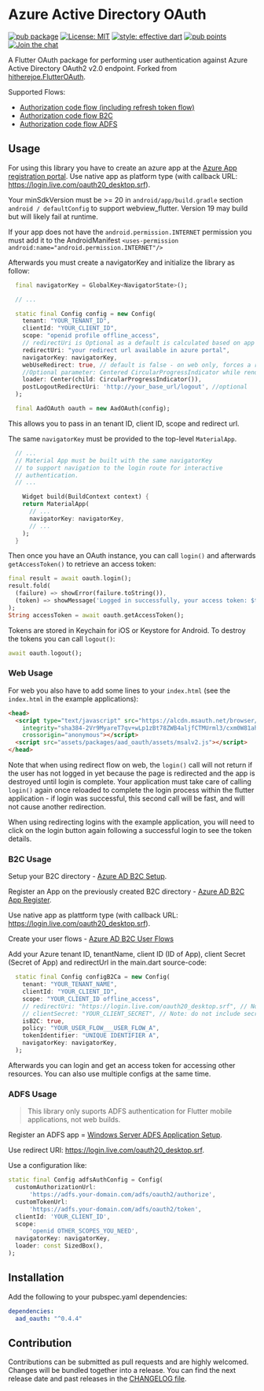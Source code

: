 # Azure Active Directory OAuth

[![pub package](https://img.shields.io/pub/v/aad_oauth.svg)](https://pub.dartlang.org/packages/aad_oauth)
[![License: MIT](https://img.shields.io/badge/license-MIT-blue.svg)](https://opensource.org/licenses/MIT)
[![style: effective dart](https://img.shields.io/badge/style-effective_dart-40c4ff.svg)](https://github.com/tenhobi/effective_dart)
[![pub points](https://img.shields.io/pub/points/aad_oauth?logo=dart)](https://pub.dev/packages/aad_oauth/score)
[![Join the chat](https://badges.gitter.im/Earlybyte/aad_oauth.svg)](https://gitter.im/Earlybyte/aad_oauth?utm_source=badge&utm_medium=badge&utm_campaign=pr-badge&utm_content=badge)

A Flutter OAuth package for performing user authentication against Azure Active Directory OAuth2
v2.0 endpoint. Forked from [hitherejoe.FlutterOAuth](https://github.com/hitherejoe/FlutterOAuth).

Supported Flows:

- [Authorization code flow (including refresh token flow)](https://docs.microsoft.com/en-us/azure/active-directory/develop/v2-oauth2-auth-code-flow)
- [Authorization code flow B2C](https://docs.microsoft.com/en-us/azure/active-directory-b2c/authorization-code-flow)
- [Authorization code flow ADFS](https://learn.microsoft.com/windows-server/identity/ad-fs/development/msal/adfs-msal-native-app-web-api)

## Usage

For using this library you have to create an azure app at
the [Azure App registration portal](https://apps.dev.microsoft.com/). Use native app as platform
type (with callback URL: <https://login.live.com/oauth20_desktop.srf>).

Your minSdkVersion must be >= 20 in `android/app/build.gradle` section `android / defaultConfig` to
support webview_flutter. Version 19 may build but will likely fail at runtime.

If your app does not have the `android.permission.INTERNET` permission you must add it to the
AndroidManifest
`<uses-permission android:name="android.permission.INTERNET"/>`

Afterwards you must create a navigatorKey and initialize the library as follow:

```dart
  final navigatorKey = GlobalKey<NavigatorState>();

  // ... 

  static final Config config = new Config(
    tenant: "YOUR_TENANT_ID",
    clientId: "YOUR_CLIENT_ID",
    scope: "openid profile offline_access",
    // redirectUri is Optional as a default is calculated based on app type/web location
    redirectUri: "your redirect url available in azure portal",
    navigatorKey: navigatorKey,
    webUseRedirect: true, // default is false - on web only, forces a redirect flow instead of popup auth
    //Optional parameter: Centered CircularProgressIndicator while rendering web page in WebView
    loader: Center(child: CircularProgressIndicator()),
    postLogoutRedirectUri: 'http://your_base_url/logout', //optional
  );

  final AadOAuth oauth = new AadOAuth(config);
```

This allows you to pass in an tenant ID, client ID, scope and redirect url.

The same `navigatorKey` must be provided to the top-level `MaterialApp`.

```dart
  // ...
  // Material App must be built with the same navigatorKey
  // to support navigation to the login route for interactive
  // authentication.
  // ...

    Widget build(BuildContext context) {
    return MaterialApp(
      // ...
      navigatorKey: navigatorKey,
      // ...
    );
  }
```

Then once you have an OAuth instance, you can call `login()` and afterwards `getAccessToken()` to
retrieve an access token:

```dart
final result = await oauth.login();
result.fold(
  (failure) => showError(failure.toString()),
  (token) => showMessage('Logged in successfully, your access token: $token'),
);
String accessToken = await oauth.getAccessToken();
```

Tokens are stored in Keychain for iOS or Keystore for Android. To destroy the tokens you can
call `logout()`:

```dart
await oauth.logout();
```

### Web Usage

For web you also have to add some lines to your `index.html` (see the `index.html` in the example
applications):

```html
<head>
  <script type="text/javascript" src="https://alcdn.msauth.net/browser/2.13.1/js/msal-browser.min.js"
    integrity="sha384-2Vr9MyareT7qv+wLp1zBt78ZWB4aljfCTMUrml3/cxm0W81ahmDOC6uyNmmn0Vrc"
    crossorigin="anonymous"></script>
  <script src="assets/packages/aad_oauth/assets/msalv2.js"></script>
</head>
```

Note that when using redirect flow on web, the `login()` call will not return if the user has not
logged in yet because
the page is redirected and the app is destroyed until login is complete. Your application must take
care of calling
`login()` again once reloaded to complete the login process within the flutter application - if
login was successful,
this second call will be fast, and will not cause another redirection.

When using redirecting logins with the example application, you will need to click on the login
button again following
a successful login to see the token details.

### B2C Usage

Setup your B2C
directory - [Azure AD B2C Setup](https://docs.microsoft.com/en-us/azure/active-directory-b2c/tutorial-create-tenant/).

Register an App on the previously created B2C
directory - [Azure AD B2C App Register](https://docs.microsoft.com/en-us/azure/active-directory-b2c/tutorial-register-applications?tabs=applications).

Use native app as plattform type (with callback URL: <https://login.live.com/oauth20_desktop.srf>).

Create your user
flows - [Azure AD B2C User Flows](https://docs.microsoft.com/en-us/azure/active-directory-b2c/tutorial-create-user-flows)

Add your Azure tenant ID, tenantName, client ID (ID of App), client Secret (Secret of App) and
redirectUrl in the main.dart source-code:

```dart
  static final Config configB2Ca = new Config(
    tenant: "YOUR_TENANT_NAME",
    clientId: "YOUR_CLIENT_ID",
    scope: "YOUR_CLIENT_ID offline_access",
    // redirectUri: "https://login.live.com/oauth20_desktop.srf", // Note: this is the default for Mobile
    // clientSecret: "YOUR_CLIENT_SECRET", // Note: do not include secret in publicly available applications
    isB2C: true,
    policy: "YOUR_USER_FLOW___USER_FLOW_A",
    tokenIdentifier: "UNIQUE IDENTIFIER A",
    navigatorKey: navigatorKey,
  );
```

Afterwards you can login and get an access token for accessing other resources. You can also use
multiple configs at the same time.

### ADFS Usage

> This library only suports ADFS authentication for Flutter mobile applications, not web builds.

Register an ADFS
app = [Windows Server ADFS Application Setup](https://learn.microsoft.com/windows-server/identity/ad-fs/development/msal/adfs-msal-native-app-web-api#app-registration-in-ad-fs).

Use redirect URI: <https://login.live.com/oauth20_desktop.srf>.

Use a configuration like:

```dart
static final Config adfsAuthConfig = Config(
  customAuthorizationUrl:
      'https://adfs.your-domain.com/adfs/oauth2/authorize',
  customTokenUrl:
      'https://adfs.your-domain.com/adfs/oauth2/token',
  clientId: 'YOUR_CLIENT_ID',
  scope:
      'openid OTHER_SCOPES_YOU_NEED',
  navigatorKey: navigatorKey,
  loader: const SizedBox(),
);
```

## Installation

Add the following to your pubspec.yaml dependencies:

```yaml
dependencies:
  aad_oauth: "^0.4.4"
```

## Contribution

Contributions can be submitted as pull requests and are highly welcomed. Changes will be bundled
together into a release. You can find the next release date and past releases in
the [CHANGELOG file](CHANGELOG.md).
